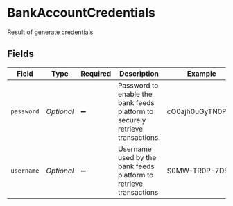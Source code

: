 # BankAccountCredentials

Result of generate credentials


## Fields

| Field                                                                         | Type                                                                          | Required                                                                      | Description                                                                   | Example                                                                       |
| ----------------------------------------------------------------------------- | ----------------------------------------------------------------------------- | ----------------------------------------------------------------------------- | ----------------------------------------------------------------------------- | ----------------------------------------------------------------------------- |
| `password`                                                                    | *Optional<String>*                                                            | :heavy_minus_sign:                                                            | Password to enable the bank feeds platform to securely retrieve transactions. | cO0ajh0uGyTN0Pwh                                                              |
| `username`                                                                    | *Optional<String>*                                                            | :heavy_minus_sign:                                                            | Username used by the bank feeds platform to retrieve transactions             | S0MW-TR0P-7DS0                                                                |